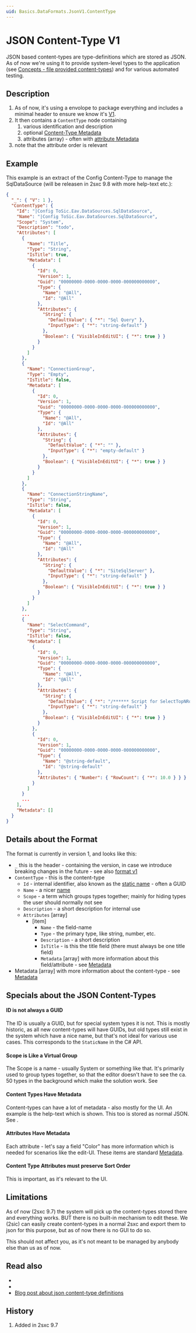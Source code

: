```yaml
---
uid: Basics.DataFormats.JsonV1.ContentType
---
```

# JSON Content-Type V1

JSON based content-types are type-definitions which are stored as JSON. As of now we're using it to provide system-level types to the application (see [Concepts - file provided content-types](xref:Basics.Data.ContentTypes.FileStorage)) and for various automated testing. 

## Description

1. As of now, it's using a envolope to package everything and includes a minimal header to ensure we know it's [V1](xref:Basics.DataFormats.JsonV1.Index). 
1. It then contains a `ContentType` node containing 
   1. various identification and description
   1. optional [Content-Type Metadata](xref:Basics.DataFormats.JsonV1.Metadata)
   1. attributes (array) - often with [attribute Metadata](xref:Basics.DataFormats.JsonV1.Metadata)
1. note that the attribute order is relevant

## Example

This example is an extract of the Config Content-Type to manage the SqlDataSource (will be releasen in 2sxc 9.8 with more help-text etc.):

```json
{
  "_": { "V": 1 },
  "ContentType": {
    "Id": "|Config ToSic.Eav.DataSources.SqlDataSource",
    "Name": "|Config ToSic.Eav.DataSources.SqlDataSource",
    "Scope": "System",
    "Description": "todo",
    "Attributes": [
      {
        "Name": "Title",
        "Type": "String",
        "IsTitle": true,
        "Metadata": [
          {
            "Id": 0,
            "Version": 1,
            "Guid": "00000000-0000-0000-0000-000000000000",
            "Type": {
              "Name": "@All",
              "Id": "@All"
            },
            "Attributes": {
              "String": {
                "DefaultValue": { "*": "Sql Query" },
                "InputType": { "*": "string-default" }
              },
              "Boolean": { "VisibleInEditUI": { "*": true } }
            }
          }
        ]
      },
      {
        "Name": "ConnectionGroup",
        "Type": "Empty",
        "IsTitle": false,
        "Metadata": [
          {
            "Id": 0,
            "Version": 1,
            "Guid": "00000000-0000-0000-0000-000000000000",
            "Type": {
              "Name": "@All",
              "Id": "@All"
            },
            "Attributes": {
              "String": {
                "DefaultValue": { "*": "" },
                "InputType": { "*": "empty-default" }
              },
              "Boolean": { "VisibleInEditUI": { "*": true } }
            }
          }
        ]
      },
      {
        "Name": "ConnectionStringName",
        "Type": "String",
        "IsTitle": false,
        "Metadata": [
          {
            "Id": 0,
            "Version": 1,
            "Guid": "00000000-0000-0000-0000-000000000000",
            "Type": {
              "Name": "@All",
              "Id": "@All"
            },
            "Attributes": {
              "String": {
                "DefaultValue": { "*": "SiteSqlServer" },
                "InputType": { "*": "string-default" }
              },
              "Boolean": { "VisibleInEditUI": { "*": true } }
            }
          }
        ]
      },
      ...
      {
        "Name": "SelectCommand",
        "Type": "String",
        "IsTitle": false,
        "Metadata": [
          {
            "Id": 0,
            "Version": 1,
            "Guid": "00000000-0000-0000-0000-000000000000",
            "Type": {
              "Name": "@All",
              "Id": "@All"
            },
            "Attributes": {
              "String": {
                "DefaultValue": { "*": "/****** Script for SelectTopNRows command from SSMS  ******/\r\nSELECT TOP (1000) PortalId as EntityId, HomeDirectory as EntityTitle\r\n      ,[PortalID]\r\n      ,[ExpiryDate]\r\n      ,[AdministratorRoleId]\r\n      ,[GUID]\r\n      ,[DefaultLanguage]\r\n      ,[HomeDirectory]\r\n      ,[CreatedOnDate]\r\n      ,[PortalGroupID]\r\n  FROM [Portals]\r\n  Where ExpiryDate is null" },
                "InputType": { "*": "string-default" }
              },
              "Boolean": { "VisibleInEditUI": { "*": true } }
            }
          },
          {
            "Id": 0,
            "Version": 1,
            "Guid": "00000000-0000-0000-0000-000000000000",
            "Type": {
              "Name": "@string-default",
              "Id": "@string-default"
            },
            "Attributes": { "Number": { "RowCount": { "*": 10.0 } } }
          }
        ]
      }
      ...
    ],
    "Metadata": []
  }
}
```

## Details about the Format

The format is currently in version 1, and looks like this:

* `_` this is the header - containing the version, in case we introduce breaking changes in the future - see also [format v1](xref:Basics.DataFormats.JsonV1.Index)
* `ContentType` - this is the content-type
  * `Id` - internal identifier, also known as the [static name](xref:Basics.Data.ContentTypes.Names) - often a GUID
  * `Name` - a nicer [name](xref:Basics.Data.ContentTypes.Names)
  * `Scope` - a term which groups types together; mainly for hiding types the user should normally not see 
  * `Description` - a short description for internal use
  * `Attributes` [array]
    * [item]
      * `Name` - the field-name
      * `Type` - the primary type, like string, number, etc.
      * `Description` - a short description
      * `IsTitle` - is this the title field (there must always be one title field)
      * `Metadata` [array] with more information about this field/attribute - see [Metadata](xref:Basics.DataFormats.JsonV1.Metadata)
* Metadata [array] with more information about the content-type - see [Metadata](xref:Basics.DataFormats.JsonV1.Metadata)

## Specials about the JSON Content-Types

#### ID is not always a GUID

The ID is usually a GUID, but for special system types it is not. 
This is mostly historic, as all new content-types will have GUIDs, but old types still exist in the system which have a nice name, but that's not ideal for various use cases. 
This corresponds to the `StaticName` in the C# API.

#### Scope is Like a Virtual Group

The Scope is a name - usually System or something like that. 
It's primarily used to group types together, so that the editor doesn't have to see the ca. 50 types in the background which make the solution work. See [](xref:Basics.Data.Scopes)

#### Content Types Have Metadata

Content-types can have a lot of metadata - also mostly for the UI. 
An example is the help-text which is shown. 
This too is stored as normal JSON. See [](xref:Basics.DataFormats.JsonV1.Metadata).

#### Attributes Have Metadata

Each attribute - let's say a field "Color" has more information which is needed for scenarios like the edit-UI. 
These items are standard [Metadata](xref:Basics.DataFormats.JsonV1.Metadata).

#### Content Type Attributes must preserve Sort Order

This is important, as it's relevant to the UI.

## Limitations

As of now (2sxc 9.7) the system will pick up the content-types stored there and everything works. BUT there is no built-in mechanism to edit these. We (2sic) can easily create content-types in a normal 2sxc and export them to json for this purpose, but as of now there is no GUI to do so.

This should not affect you, as it's not meant to be managed by anybody else than us as of now. 

## Read also

* [](xref:Basics.DataFormats.JsonV1.Index)
* [](xref:Basics.Data.ContentTypes.FileStorage)
* [Blog post about json content-type definitions](https://2sxc.org/en/blog/post/deep-dive-json-content-type-definitions)


## History

1. Added in 2sxc 9.7
